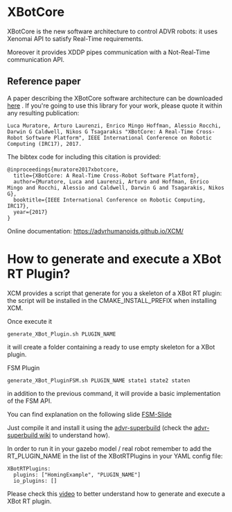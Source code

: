 # XBotCore

XBotCore is the new software architecture to control ADVR robots: it uses Xenomai API to satisfy Real-Time requirements. 

Moreover it provides XDDP pipes communication with a Not-Real-Time communication API. 

## Reference paper
A paper describing the XBotCore software architecture can be downloaded [here](https://www.researchgate.net/publication/316514802_XBotCore_A_Real-Time_Cross-Robot_Software_Platform) . If you're going to use this library for your work, please quote it within any resulting publication:
~~~
Luca Muratore, Arturo Laurenzi, Enrico Mingo Hoffman, Alessio Rocchi, Darwin G Caldwell, Nikos G Tsagarakis "XBotCore: A Real-Time Cross-Robot Software Platform", IEEE International Conference on Robotic Computing (IRC17), 2017.
~~~

The bibtex code for including this citation is provided:
~~~
@inproceedings{muratore2017xbotcore,
  title={XBotCore: A Real-Time Cross-Robot Software Platform},
  author={Muratore, Luca and Laurenzi, Arturo and Hoffman, Enrico Mingo and Rocchi, Alessio and Caldwell, Darwin G and Tsagarakis, Nikos G},
  booktitle={IEEE International Conference on Robotic Computing, IRC17},
  year={2017}
}
~~~

Online documentation: https://advrhumanoids.github.io/XCM/

How to generate and execute a XBot RT Plugin?
==============================================

XCM provides a script that generate for you a skeleton of a XBot RT plugin: the script will be installed in the CMAKE_INSTALL_PREFIX when installing XCM.

Once execute it 

```
generate_XBot_Plugin.sh PLUGIN_NAME
```
it will create a folder containing a ready to use empty skeleton for a XBot plugin.

FSM Plugin

```
generate_XBot_PluginFSM.sh PLUGIN_NAME state1 state2 staten
```
in addition to the previous command, it will provide a basic implementation of the FSM API.

You can find explanation on the following slide [FSM-Slide](https://github.com/ADVRHumanoids/Documentation/blob/master/slides/fsm/FSM%20API.pdf)

Just compile it and install it using the [advr-superbuild](https://github.com/ADVRHumanoids/advr-superbuild) (check the [advr-superbuild wiki](https://github.com/ADVRHumanoids/advr-superbuild/wiki#creating-a-new-project-in-github-and-adding-it-to-the-superbuild) to understand how).

In order to run it in your gazebo model / real robot remember to add the RT_PLUGIN_NAME in the list of the XBotRTPlugins in your YAML config file:

```
XBotRTPlugins:
  plugins: ["HomingExample", "PLUGIN_NAME"]
  io_plugins: []
```

Please check this [video](https://www.youtube.com/watch?v=wJXCLhtS7T0) to better understand how to generate and execute a XBot RT plugin.
